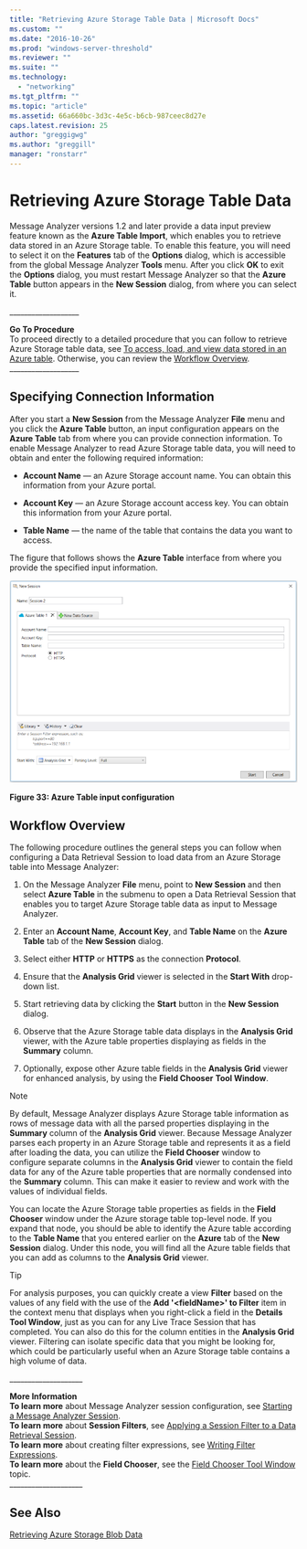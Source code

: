 ```yaml
---
title: "Retrieving Azure Storage Table Data | Microsoft Docs"
ms.custom: ""
ms.date: "2016-10-26"
ms.prod: "windows-server-threshold"
ms.reviewer: ""
ms.suite: ""
ms.technology: 
  - "networking"
ms.tgt_pltfrm: ""
ms.topic: "article"
ms.assetid: 66a660bc-3d3c-4e5c-b6cb-987ceec8d27e
caps.latest.revision: 25
author: "greggigwg"
ms.author: "greggill"
manager: "ronstarr"
---
```

# Retrieving Azure Storage Table Data
Message Analyzer versions 1.2 and later provide a data input preview feature known as the **Azure Table Import**, which enables you to retrieve data stored in an Azure Storage table. To enable this feature, you will need to select it on the **Features** tab of the **Options** dialog, which is accessible from the global Message Analyzer **Tools** menu. After you click **OK** to exit the **Options** dialog, you must restart Message Analyzer so that the **Azure Table** button appears in the **New Session** dialog, from where you can select it.  
  
 __________________\_  
  
 **Go To Procedure**   
To proceed directly to a detailed procedure that you can follow to retrieve Azure Storage table data, see [To access, load, and view data stored in an Azure table](procedures-using-the-data-retrieval-features.md#BKMK_LoadAzureTableData). Otherwise, you can review the [Workflow Overview](retrieving-azure-storage-table-data.md#BKMK_AzureWrkflowOverview).   
__________________\_  
  
## Specifying Connection Information  
 After you start a **New Session** from the Message Analyzer **File** menu and you click the **Azure Table** button, an input configuration appears on the **Azure Table** tab from where you can provide connection information. To enable Message Analyzer to read Azure Storage table data, you will need to obtain and enter the following required information:  
  
-   **Account Name** — an Azure Storage account name. You can obtain this information from your Azure portal.  
  
-   **Account Key** — an Azure Storage account access key. You can obtain this information from your Azure portal.  
  
-   **Table Name** — the name of the table that contains the data you want to access.  
  
 The figure that follows shows the **Azure Table** interface from where you provide the specified input information.  
  
 ![Azure Table input configuration](media/fig33-azure-table-input-configuration.png "Fig33-Azure Table input configuration")  
  
 **Figure 33: Azure Table input configuration**  
  
<a name="BKMK_AzureWrkflowOverview"></a>   
## Workflow Overview  
 The following procedure outlines the general steps you can follow when configuring a Data Retrieval Session to load data from an Azure Storage table into Message Analyzer:  
  
1.  On the Message Analyzer **File** menu, point to **New Session** and then select **Azure Table** in the submenu to open a Data Retrieval Session that enables you to target Azure Storage table data as input to Message Analyzer.  
  
2.  Enter an **Account Name**, **Account Key**, and **Table Name** on the **Azure Table** tab of the **New Session** dialog.  
  
3.  Select either **HTTP** or **HTTPS** as the connection **Protocol**.  
  
4.  Ensure that the **Analysis Grid** viewer is selected in the **Start With** drop-down list.  
  
5.  Start retrieving data by clicking the **Start** button in the **New Session** dialog.  
  
6.  Observe that the Azure Storage table data displays in the **Analysis Grid** viewer, with the Azure table properties displaying as fields in the **Summary** column.  
  
7.  Optionally, expose other Azure table fields in the **Analysis Grid** viewer for enhanced analysis, by using the **Field Chooser** **Tool Window**.  
  
> [!NOTE]
>  By default, Message Analyzer displays Azure Storage table information as rows of message data with all the parsed properties displaying in the **Summary** column of the **Analysis Grid** viewer. Because Message Analyzer parses each property in an Azure Storage table and represents it as a field after loading the data, you can utilize the **Field Chooser** window to configure separate columns in the **Analysis Grid** viewer to contain the field data for any of the Azure table properties that are normally condensed into the **Summary** column. This can make it easier to review and work with the values of individual fields.  
  
 You can locate the Azure Storage table properties as fields in the **Field Chooser** window under the Azure storage table top-level node. If you expand that node, you should be able to identify the Azure table according to the **Table Name** that you entered earlier on the **Azure** tab of the **New Session** dialog. Under this node, you will find all the Azure table fields that you can add as columns to the **Analysis Grid** viewer.  
  
> [!TIP]
>  For analysis purposes, you can quickly create a view **Filter** based on the values of any field with the use of the **Add '\<fieldName>' to Filter** item in the context menu that displays when you right-click a field in the **Details** **Tool Window**, just as you can for any Live Trace Session that has completed. You can also do this for the  column entities in the **Analysis Grid** viewer. Filtering can isolate specific data that you might be looking for, which could be particularly useful when an Azure Storage table contains a high volume of data.  
  
 ___________________\_  
  
 **More Information**   
 **To learn more** about Message Analyzer session configuration, see [Starting a Message Analyzer Session](starting-a-message-analyzer-session.md).   
**To learn more** about **Session Filters**, see [Applying a Session Filter to a Data Retrieval Session](applying-a-session-filter-to-a-data-retrieval-session.md).  
**To learn more** about creating filter expressions, see [Writing Filter Expressions](writing-filter-expressions.md).  
**To learn more** about the **Field Chooser**, see the [Field Chooser Tool Window](field-chooser-tool-window.md) topic.  
___________________\_  
  
## See Also  
 [Retrieving Azure Storage Blob Data](retrieving-azure-storage-blob-data.md)
